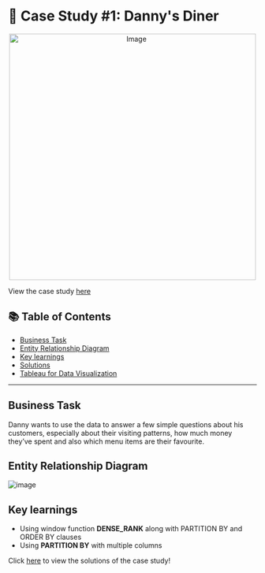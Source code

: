 # 🍜 Case Study #1: Danny's Diner 
<p align="center">
<img src="https://user-images.githubusercontent.com/81607668/127727503-9d9e7a25-93cb-4f95-8bd0-20b87cb4b459.png" alt="Image" width="500" height="500">

View the case study [here](https://8weeksqlchallenge.com/case-study-1/)

## 📚 Table of Contents
- [Business Task](#business-task)
- [Entity Relationship Diagram](#entity-relationship-diagram)
- [Key learnings](#key-learnings)
- [Solutions](https://github.com/Pratham955/8-Week-SQL-Challenge/blob/main/Case%20Study%20%231%20-%20Danny's%20Diner/Solutions.md)
- [Tableau for Data Visualization](https://public.tableau.com/app/profile/pratham.singh2027/viz/CaseStudy1DannysDiner/1)
  
***

## Business Task
Danny wants to use the data to answer a few simple questions about his customers, especially about their visiting patterns, how much money they’ve spent and also which menu items are their favourite. 

## Entity Relationship Diagram

![image](https://user-images.githubusercontent.com/81607668/127271130-dca9aedd-4ca9-4ed8-b6ec-1e1920dca4a8.png)

## Key learnings
- Using window function **DENSE_RANK** along with PARTITION BY and ORDER BY clauses
- Using **PARTITION BY** with multiple columns


Click [here](https://github.com/Pratham955/8-Week-SQL-Challenge/blob/main/Case%20Study%20%231%20-%20Danny's%20Diner/Solutions.md) to view the solutions of the case study!
